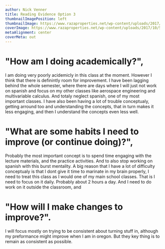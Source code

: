 ```yaml
---
author: Nick Venner
title: Reading Evidence Option 3
thumbnailImagePosition: left
thumbnailImage: https://www.razaproperties.net/wp-content/uploads/2017/10/524541622.jpg
coverImage: https://www.razaproperties.net/wp-content/uploads/2017/10/524541622.jpg
metaAlignment: center
coverMeta: out
---
```

# "How am I doing academically?",
I am doing very poorly acidemicly in this class at the moment. However I think that there is definintly room for improvement. I have been lagging behind the whole semester, where there are days where I will just not work on spanish and focus on my other classes like aerospace engineering and multivariable calculus. And totaly neglect spanish, one of my most important classes. I have also been having a lot of trouble conceptualy, getting arround too and understanding the concepts, that in turn makes it less engaging, and then I understand the concepts even less well.
# "What are some habits I need to improve (or continue doing)?",
Probably the most important concept is to spend time engaging with the lecture materials, and the practice activities. And to also stop working on spanish with this burst mentality. A big reason that I have a lot of difficulty conceptualy is that I dont give it time to marinate in my brain properly, I need to treat this class as I would one of my main school classes. That is I need to focus on it daily. Probably about 2 hours a day. And I need to do work on it outside the classroom, and
# "How will I make changes to improve?".
I will focus mostly on trying to be consistent about turning stuff in, although my preformance might improve when I am in oregon. But they key thing is to remain as consistent as possible. 
